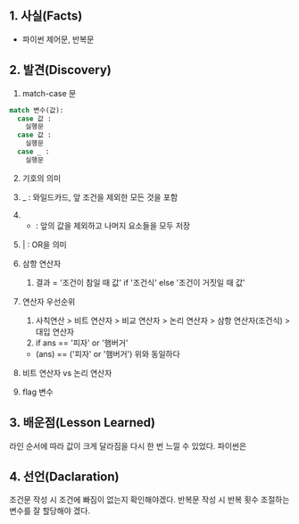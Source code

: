 ## 1. 사실(Facts)
- 파이썬 제어문, 반복문

## 2. 발견(Discovery)
1. match-case 문
```python
match 변수(값):
  case 값 :
    실행문
  case 값 :
    실행문
  case _ :
    실행문
```

2. 기호의 의미
  1. _ : 와일드카드, 앞 조건을 제외한 모든 것을 포함
  2. * : 앞의 값을 제외하고 나머지 요소들을 모두 저장
  3. | : OR을 의미

3. 삼항 연산자
    1. 결과 = '조건이 참일 때 값' if '조건식' else '조건이 거짓일 때 값'
  

4. 연산자 우선순위
    1. 사칙연산 > 비트 연산자 > 비교 연산자 > 논리 연산자 > 삼항 연산자(조건식) > 대입 연산자
    2. if ans == '피자' or '햄버거'
      - (ans) == ('피자' or '햄버거') 위와 동일하다
        

5. 비트 연산자 vs 논리 연산자

6. flag 변수


## 3. 배운점(Lesson Learned)
라인 순서에 따라 값이 크게 달라짐을 다시 한 번 느낄 수 있었다.
파이썬은 



## 4.  선언(Daclaration)
조건문 작성 시 조건에 빠짐이 없는지 확인해야겠다.
반복문 작성 시 반복 횟수 조절하는 변수를 잘 할당해야 겠다.
